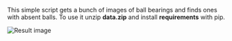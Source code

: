This simple script gets a bunch of images of ball bearings and finds ones with absent balls. To use it unzip **data.zip** and install **requirements** with pip.

![Result image](/result.png "Result image")
